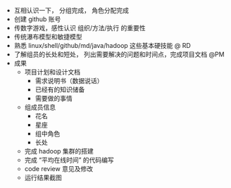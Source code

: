 - 互相认识一下， 分组完成， 角色分配完成
- 创建 github 账号
- 传数字游戏，感性认识 组织/方法/执行 的重要性
- 传统瀑布模型和敏捷模型
- 熟悉 linux/shell/github/md/java/hadoop 这些基本硬技能  @ RD
- 了解组员的长处和短处， 列出需要解决的问题和时间点，完成项目文档 @PM
- 成果
    - 项目计划和设计文档
        - 需求说明书（数据说话）
        - 已经有的知识储备
        - 需要做的事情
    - 组成员信息
        - 花名
        - 星座
        - 组中角色
        - 长处
    - 完成 hadoop   集群的搭建
    - 完成 “平均在线时间” 的代码编写
    - code review 意见及修改
    - 运行结果截图
